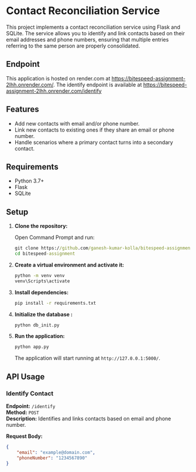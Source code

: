 # Contact Reconciliation Service

This project implements a contact reconciliation service using Flask and SQLite. The service allows you to identify and link contacts based on their email addresses and phone numbers, ensuring that multiple entries referring to the same person are properly consolidated.


## Endpoint 

This application is hosted on render.com at https://bitespeed-assignment-2lhh.onrender.com/. 
The identify endpoint is available at https://bitespeed-assignment-2lhh.onrender.com/identify
## Features

- Add new contacts with email and/or phone number.
- Link new contacts to existing ones if they share an email or phone number.
- Handle scenarios where a primary contact turns into a secondary contact.


## Requirements

- Python 3.7+
- Flask
- SQLite


## Setup

1. **Clone the repository:**

    Open Command Prompt and run:
    ```cmd
    git clone https://github.com/ganesh-kumar-kolla/bitespeed-assignment.git
    cd bitespeed-assignment
    ```

2. **Create a virtual environment and activate it:**

    ```cmd
    python -m venv venv
    venv\Scripts\activate
    ```

3. **Install dependencies:**

    ```cmd
    pip install -r requirements.txt
    ```

4. **Initialize the database :**

    ```cmd
    python db_init.py
    ```

5. **Run the application:**

    ```cmd
    python app.py
    ```

    The application will start running at `http://127.0.0.1:5000/`.

## API Usage

### Identify Contact

**Endpoint:** `/identify`  
**Method:** `POST`  
**Description:** Identifies and links contacts based on email and phone number.

**Request Body:**

```json
{
    "email": "example@domain.com",
    "phoneNumber": "1234567890"
}
```